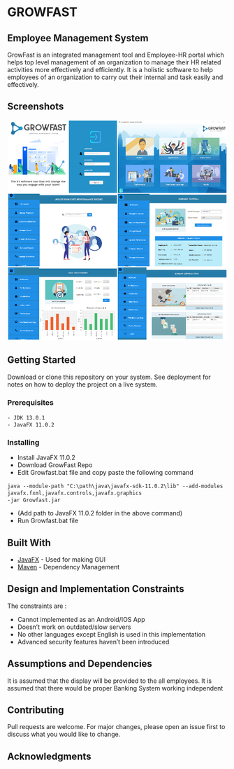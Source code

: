 # GROWFAST
## Employee Management System
GrowFast is an integrated management tool and Employee-HR portal which helps top level
management of an organization to manage their HR related activities more effectively and
efficiently. It is a holistic software to help employees of an organization to carry out their
internal and task easily and effectively.

## Screenshots
![GrowFast](https://github.com/abhinav-bohra/GrowFast/blob/master/Screenshots/Collage.jpg)


## Getting Started

Download or clone this repository on your system. See deployment for notes on how to deploy 
the project on a live system.

### Prerequisites
```
- JDK 13.0.1
- JavaFX 11.0.2
```
### Installing

- Install JavaFX 11.0.2
- Download GrowFast Repo
- Edit Growfast.bat file and copy paste the following command
```
java --module-path "C:\path\java\javafx-sdk-11.0.2\lib" --add-modules javafx.fxml,javafx.controls,javafx.graphics 
-jar Growfast.jar
```
- (Add path to JavaFX 11.0.2 folder in the above command)
- Run Growfast.bat file

## Built With

* [JavaFX](https://openjfx.io/) - Used for making GUI
* [Maven](https://maven.apache.org/) - Dependency Management

## Design and Implementation Constraints
The constraints are :
- Cannot implemented as an Android/IOS App
- Doesn’t work on outdated/slow servers
- No other languages except English is used in this implementation
-  Advanced security features haven’t been introduced

## Assumptions and Dependencies

It is assumed that the display will be provided to the all employees. It is assumed that there would
be proper Banking System working independent

## Contributing

Pull requests are welcome. For major changes, please open an issue first to discuss what you would like to change.

## Acknowledgments



